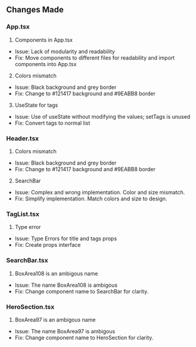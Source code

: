 ## Changes Made

### App.tsx
1. Components in App.tsx
  - Issue: Lack of modularity and readability
  - Fix: Move components to different files for readability and import components into App.tsx
2. Colors mismatch
  - Issue: Black background and grey border
  - Fix: Change to #121417 background and #9EABB8 border
3. UseState for tags
  - Issue: Use of useState without modifying the values; setTags is unused
  - Fix: Convert tags to normal list

### Header.tsx
1. Colors mismatch
  - Issue: Black background and grey border
  - Fix: Change to #121417 background and #9EABB8 border
2. SearchBar
  - Issue: Complex and wrong implementation. Color and size mismatch.
  - Fix: Simplify implementation. Match colors and size to design.

### TagList.tsx
1. Type error
  - Issue: Type Errors for title and tags props
  - Fix: Create props interface

### SearchBar.tsx
1. BoxArea108 is an ambigous name
  - Issue: The name BoxArea108 is ambigous
  - Fix: Change component name to SearchBar for clarity.

### HeroSection.tsx
1. BoxArea97 is an ambigous name
  - Issue: The name BoxArea97 is ambigous
  - Fix: Change component name to HeroSection for clarity.
